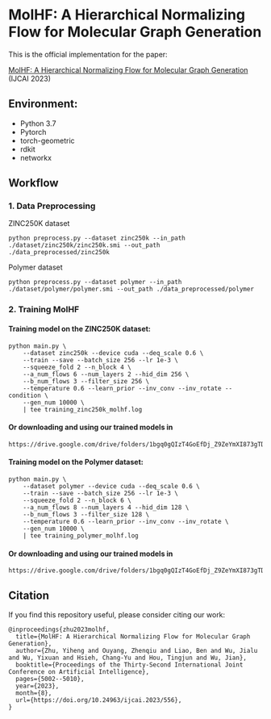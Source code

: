 # MolHF: A Hierarchical Normalizing Flow for Molecular Graph Generation 

This is the official implementation for the paper:

[MolHF: A Hierarchical Normalizing Flow for Molecular Graph Generation](https://arxiv.org/abs/2305.08457) (IJCAI 2023)

## Environment:
- Python 3.7
- Pytorch
- torch-geometric
- rdkit
- networkx

## Workflow
### 1. Data Preprocessing
ZINC250K dataset
```
python preprocess.py --dataset zinc250k --in_path ./dataset/zinc250k/zinc250k.smi --out_path ./data_preprocessed/zinc250k
```
Polymer dataset
```
python preprocess.py --dataset polymer --in_path ./dataset/polymer/polymer.smi --out_path ./data_preprocessed/polymer
```

### 2. Training MolHF
#### Training model on the ZINC250K dataset:
```
python main.py \
    --dataset zinc250k --device cuda --deq_scale 0.6 \
    --train --save --batch_size 256 --lr 1e-3 \
    --squeeze_fold 2 --n_block 4 \
    --a_num_flows 6 --num_layers 2 --hid_dim 256 \
    --b_num_flows 3 --filter_size 256 \
    --temperature 0.6 --learn_prior --inv_conv --inv_rotate --condition \
    --gen_num 10000 \
    | tee training_zinc250k_molhf.log
```
#### Or downloading and using our trained models in
```
https://drive.google.com/drive/folders/1bgq0gQIzT4GoEfDj_Z9ZeYmXI873gTDm
```

#### Training model on the Polymer dataset:
```
python main.py \
    --dataset polymer --device cuda --deq_scale 0.6 \
    --train --save --batch_size 256 --lr 1e-3 \
    --squeeze_fold 2 --n_block 6 \
    --a_num_flows 8 --num_layers 4 --hid_dim 128 \
    --b_num_flows 3 --filter_size 128 \
    --temperature 0.6 --learn_prior --inv_conv --inv_rotate \
    --gen_num 10000 \
    | tee training_polymer_molhf.log
```

#### Or downloading and using our trained models in
```
https://drive.google.com/drive/folders/1bgq0gQIzT4GoEfDj_Z9ZeYmXI873gTDm
```

## Citation
If you find this repository useful, please consider citing our work:
```
@inproceedings{zhu2023molhf,
  title={MolHF: A Hierarchical Normalizing Flow for Molecular Graph Generation},
  author={Zhu, Yiheng and Ouyang, Zhenqiu and Liao, Ben and Wu, Jialu and Wu, Yixuan and Hsieh, Chang-Yu and Hou, Tingjun and Wu, Jian},
  booktitle={Proceedings of the Thirty-Second International Joint Conference on Artificial Intelligence},
  pages={5002--5010},
  year={2023},
  month={8},
  url={https://doi.org/10.24963/ijcai.2023/556},
}
```
